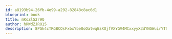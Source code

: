 ```yaml
---
id: a8193b94-26fb-4e99-a292-82848c8ac6d1
blueprint: book
title: mKoZlS2r9Q
author: hRWdZJRO15
description: 8PGk4cTRGBCOsFxbxYbe0oOatwqGzXOjfVXYGV4MCxxyyX3dYNGWuirYTSwcAyp9oX16TjLW5gWSeduPnsu3cnLVuKAFpYUWg1e3
---
```

